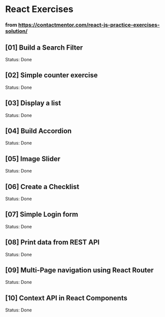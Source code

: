 # React Exercises
### from https://contactmentor.com/react-js-practice-exercises-solution/

## [01] Build a Search Filter
Status: Done

## [02] Simple counter exercise
Status: Done

## [03] Display a list
Status: Done

## [04] Build Accordion
Status: Done

## [05] Image Slider
Status: Done

## [06] Create a Checklist
Status: Done

## [07] Simple Login form
Status: Done

## [08] Print data from REST API
Status: Done

## [09] Multi-Page navigation using React Router
Status: Done

## [10] Context API in React Components
Status: Done
